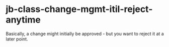 # jb-class-change-mgmt-itil-reject-anytime
Basically, a change might initially be approved - but you want to reject it at a later point.

